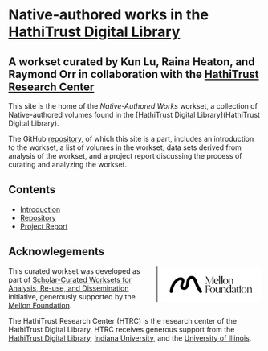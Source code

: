 [repo]: https://github.com/jawalsh/scwared_test "GitHub repository"
[ht]: https://hathitrust.org "HathiTrust Digital Library"
# Native-authored works in the [HathiTrust Digital Library](http://hathitrust.org)

## A workset curated by Kun Lu, Raina Heaton, and Raymond Orr in collaboration with the [HathiTrust Research Center](http://analytics.hathitrust.org)

This site is the home of the _Native-Authored Works_ workset, a collection of Native-authored volumes found in the [HathiTrust Digital Library](HathiTrust Digital Library). 

The GitHub [repository][repo], of which this site is a part, includes an introduction to the workset, a list of volumes in the workset, data sets derived from analysis of the workset, and a project report discussing the process of curating and analyzing the workset.

## Contents
* [Introduction](introduction.md)
* [Repository][repo]
* [Project Report](final-report.md)

## Acknowlegements
<img style="float:right; padding-left:.5em; max-width: 200px; border-left: 1px solid black; margin-left:.5em;" src="images/mellon/Mellon_Logomark_Lockup_Black.jpg"/>This curated workset was developed as part of [Scholar-Curated Worksets for Analysis, Re-use, and Dissemination](https://htrc.github.io/scwared/) initiative, generously supported by the [Mellon Foundation](http://mellon.org). 

The HathiTrust Research Center (HTRC) is the research center of the HathiTrust Digital Library. HTRC receives generous support from the [HathiTrust Digital Library](https://hathitrust.org), [Indiana University](https://www.indiana.edu), and the [University of Illinois](https://www.illinois.org).

<!-- test -->
